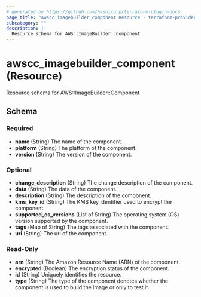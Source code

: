 ```yaml
---
# generated by https://github.com/hashicorp/terraform-plugin-docs
page_title: "awscc_imagebuilder_component Resource - terraform-provider-awscc"
subcategory: ""
description: |-
  Resource schema for AWS::ImageBuilder::Component
---
```


# awscc_imagebuilder_component (Resource)

Resource schema for AWS::ImageBuilder::Component



<!-- schema generated by tfplugindocs -->
## Schema

### Required

- **name** (String) The name of the component.
- **platform** (String) The platform of the component.
- **version** (String) The version of the component.

### Optional

- **change_description** (String) The change description of the component.
- **data** (String) The data of the component.
- **description** (String) The description of the component.
- **kms_key_id** (String) The KMS key identifier used to encrypt the component.
- **supported_os_versions** (List of String) The operating system (OS) version supported by the component.
- **tags** (Map of String) The tags associated with the component.
- **uri** (String) The uri of the component.

### Read-Only

- **arn** (String) The Amazon Resource Name (ARN) of the component.
- **encrypted** (Boolean) The encryption status of the component.
- **id** (String) Uniquely identifies the resource.
- **type** (String) The type of the component denotes whether the component is used to build the image or only to test it.


